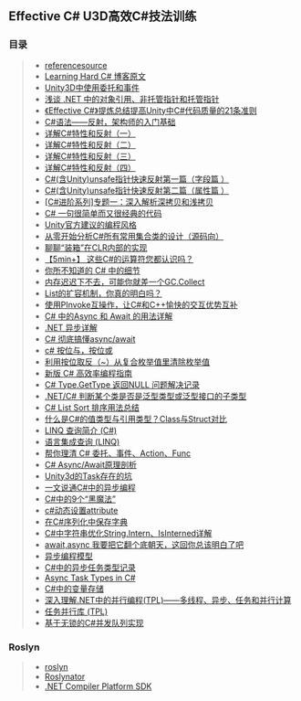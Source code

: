 ## Effective C# U3D高效C#技法训练  

### 目录  
>* [referencesource](https://github.com/microsoft/referencesource)  
>* [Learning Hard C# 博客原文](https://www.kancloud.cn/wizardforcel/learning-hard-csharp/111492)  
>* [Unity3D中使用委托和事件](https://github.com/XINCGer/Unity3DTraining/tree/master/Effective%20C%23/Delegate_EventTraining)   
>* [浅谈 .NET 中的对象引用、非托管指针和托管指针](https://www.cnblogs.com/blurhkh/p/10357576.html)  
>* [《Effective C#》提炼总结提高Unity中C#代码质量的21条准则](https://github.com/XINCGer/Unity3DTraining/tree/master/Effective%20C%23/%E3%80%8AEffective%20C%23%E3%80%8B%E6%8F%90%E7%82%BC%E6%80%BB%E7%BB%93%E6%8F%90%E9%AB%98Unity%E4%B8%ADC%23%E4%BB%A3%E7%A0%81%E8%B4%A8%E9%87%8F%E7%9A%8421%E6%9D%A1%E5%87%86%E5%88%99)  
>* [C#语法——反射，架构师的入门基础](https://www.cnblogs.com/kiba/p/9446905.html)  
>* [详解C#特性和反射（一）](https://www.cnblogs.com/minotauros/p/9681037.html)  
>* [详解C#特性和反射（二）](https://www.cnblogs.com/minotauros/p/9709491.html)  
>* [详解C#特性和反射（三）](https://www.cnblogs.com/minotauros/p/9742548.html)  
>* [详解C#特性和反射（四）](https://www.cnblogs.com/minotauros/p/9760903.html)  
>* [C#(含Unity)unsafe指针快速反射第一篇（字段篇 ）](https://zhuanlan.zhihu.com/p/547327113)  
>* [C#(含Unity)unsafe指针快速反射第二篇（属性篇 ）](https://zhuanlan.zhihu.com/p/552294970)  
>* [[C#进阶系列]专题一：深入解析深拷贝和浅拷贝](https://www.kancloud.cn/wizardforcel/learning-hard-csharp/111515)  
>* [C# 一句很简单而又很经典的代码](https://www.cnblogs.com/u3ddjw/p/11109679.html)  
>* [Unity官方建议的编程风格](http://wiki.unity3d.com/index.php/Csharp_Coding_Guidelines)  
>* [从零开始分析C#所有常用集合类的设计（源码向）](https://www.lfzxb.top/re0-c-generic-collections-analyze-with-source-code/)  
>* [聊聊“装箱”在CLR内部的实现](https://www.cnblogs.com/murongxiaopifu/p/12295848.html)  
>* [【5min+】 这些C#的运算符您都认识吗？](https://www.cnblogs.com/uoyo/p/12307959.html)  
>* [你所不知道的 C# 中的细节](https://www.cnblogs.com/hez2010/p/12606419.html)  
>* [内存迟迟下不去，可能你就差一个GC.Collect](https://www.cnblogs.com/huangxincheng/p/12839160.html)  
>* [List的扩容机制，你真的明白吗？](https://www.cnblogs.com/huangxincheng/p/12954569.html)  
>* [使用PInvoke互操作，让C#和C++愉快的交互优势互补](https://www.cnblogs.com/huangxincheng/p/12985351.html)  
>* [C# 中的Async 和 Await 的用法详解](https://www.cnblogs.com/yilezhu/p/10555849.html)  
>* [.NET 异步详解](https://www.cnblogs.com/hez2010/p/async-in-dotnet.html)  
>* [C# 彻底搞懂async/await](https://www.cnblogs.com/zhaoshujie/p/11192036.html)  
>* [c# 按位与，按位或](https://www.cnblogs.com/mili3/archive/2013/03/07/2947564.html)  
>* [利用按位取反（~）从复合枚举值里清除枚举值](https://blog.csdn.net/hchaoh/article/details/84698752)  
>* [新版 C# 高效率编程指南](https://www.cnblogs.com/hez2010/p/13724904.html)  
>* [C# Type.GetType 返回NULL 问题解决记录](https://blog.csdn.net/qq_17347313/article/details/102834781)  
>* [.NET/C# 判断某个类是否是泛型类型或泛型接口的子类型](https://www.cnblogs.com/walterlv/p/10236419.html)  
>* [C# List Sort 排序用法总结](https://zhuanlan.zhihu.com/p/141618333)  
>* [什么是C#的值类型与引用类型？Class与Struct对比](https://mp.weixin.qq.com/s/RSZTSceOaVKhl3KP6X6BKg)  
>* [LINQ 查询简介 (C#)](https://docs.microsoft.com/zh-cn/dotnet/csharp/programming-guide/concepts/linq/introduction-to-linq-queries)  
>* [语言集成查询 (LINQ)](https://docs.microsoft.com/zh-cn/dotnet/csharp/linq/)  
>* [帮你理清 C# 委托、事件、Action、Func](https://mp.weixin.qq.com/s/V6u4fsrlY9tSVUKQty7eDA)  
>* [C# Async/Await原理剖析](https://blog.csdn.net/weixin_43990579/article/details/105417652)  
>* [Unity3d的Task存在的坑](https://zhuanlan.zhihu.com/p/86168785)  
>* [一文说通C#中的异步编程](https://www.cnblogs.com/tiger-wang/p/13357981.html)  
>* [C#中的9个“黑魔法”](https://zhuanlan.zhihu.com/p/121792448)  
>* [c#动态设置attribute](https://www.cnblogs.com/jacle169/archive/2013/04/20/3032113.html)  
>* [在C#序列化中保存字典](http://ask.sov5.cn/q/7hBfSdNfiP)  
>* [C#中字符串优化String.Intern、IsInterned详解](https://www.jb51.net/article/129541.htm)  
>* [await,async 我要把它翻个底朝天，这回你总该明白了吧](https://blog.csdn.net/huangxinchen520/article/details/108214146)  
>* [异步编程模型](https://docs.microsoft.com/zh-cn/dotnet/csharp/programming-guide/concepts/async/task-asynchronous-programming-model)  
>* [C#中的异步任务类型记录](https://www.jianshu.com/p/77bcfabc3f9f)  
>* [Async Task Types in C#](https://github.com/dotnet/roslyn/blob/main/docs/features/task-types.md)  
>* [C#中的变量存储](https://www.jianshu.com/p/ceb5e9fd607e)  
>* [深入理解.NET中的并行编程(TPL)——多线程、异步、任务和并行计算](https://zhuanlan.zhihu.com/p/242142417)  
>* [任务并行库 (TPL)](https://docs.microsoft.com/zh-cn/dotnet/standard/parallel-programming/task-parallel-library-tpl?redirectedfrom=MSDN)  
>* [基于无锁的C#并发队列实现](https://www.cnblogs.com/akxmhd/p/15305868.html)  

### Roslyn  
>* [roslyn](https://github.com/dotnet/roslyn)  
>* [Roslynator](https://github.com/JosefPihrt/Roslynator)  
>* [.NET Compiler Platform SDK](https://docs.microsoft.com/zh-cn/dotnet/csharp/roslyn-sdk/)  
